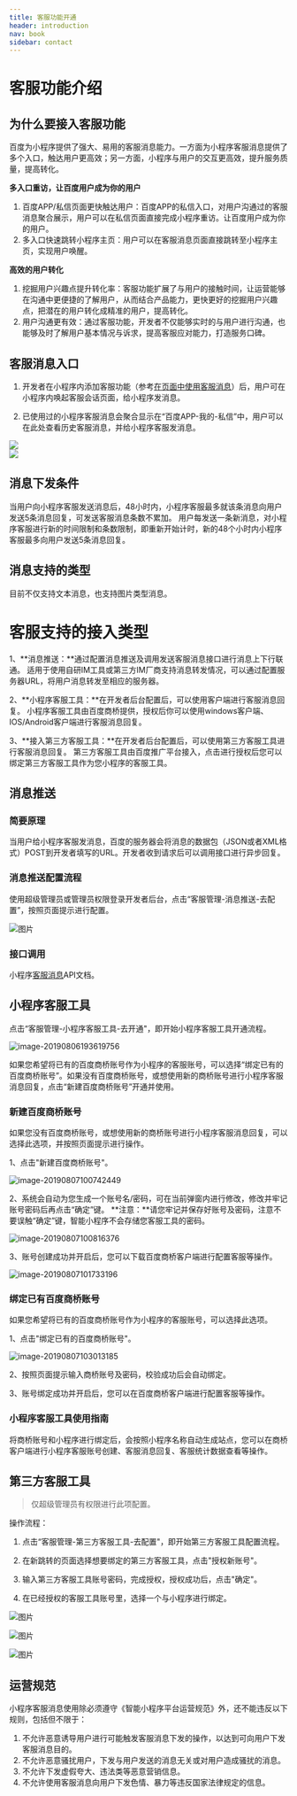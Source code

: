 ```yaml
---
title: 客服功能开通
header: introduction
nav: book
sidebar: contact
---
```


# 客服功能介绍

## 为什么要接入客服功能
百度为小程序提供了强大、易用的客服消息能力。一方面为小程序客服消息提供了多个入口，触达用户更高效；另一方面，小程序与用户的交互更高效，提升服务质量，提高转化。

**多入口重访，让百度用户成为你的用户**
1.	百度APP/私信页面更快触达用户：百度APP的私信入口，对用户沟通过的客服消息聚合展示，用户可以在私信页面直接完成小程序重访。让百度用户成为你的用户。
2.	多入口快速跳转小程序主页：用户可以在客服消息页面直接跳转至小程序主页，实现用户唤醒。

**高效的用户转化**
1.	挖掘用户兴趣点提升转化率：客服功能扩展了与用户的接触时间，让运营能够在沟通中更便捷的了解用户，从而结合产品能力，更快更好的挖掘用户兴趣点，把潜在的用户转化成精准的用户，提高转化。
2.	用户沟通更有效：通过客服功能，开发者不仅能够实时的与用户进行沟通，也能够及时了解用户基本情况与诉求，提高客服应对能力，打造服务口碑。

## 客服消息入口

1.   开发者在小程序内添加客服功能（参考[在页面中使用客服消息](http://smartprogram.baidu.com/docs/develop/serverapi/contact_api/#在页面中使用客服消息/)）后，用户可在小程序内唤起客服会话页面，给小程序发消息。

2.  已使用过的小程序客服消息会聚合显示在“百度APP-我的-私信”中，用户可以在此处查看历史客服消息，并给小程序客服发消息。

<div class="m-doc-custom-examples">
    <div class="m-doc-custom-examples-correct">
        <img src="../../img/introduction/contact/1.png">
    </div>
    <div class="m-doc-custom-examples-correct">
        <img src="../../img/introduction/contact/2.png ">
    </div>       
</div>


   

## 消息下发条件

当用户向小程序客服发送消息后，48小时内，小程序客服最多就该条消息向用户发送5条消息回复，可发送客服消息条数不累加。
用户每发送一条新消息，对小程序客服进行新的时间限制和条数限制，即重新开始计时，新的48个小时内小程序客服最多向用户发送5条消息回复。


 

## 消息支持的类型

目前不仅支持文本消息，也支持图片类型消息。



# 客服支持的接入类型

 

1、**消息推送：**通过配置消息推送及调用发送客服消息接口进行消息上下行联通。
适用于使用自研IM工具或第三方IM厂商支持消息转发情况，可以通过配置服务器URL，将用户消息转发至相应的服务器。

2、**小程序客服工具：**在开发者后台配置后，可以使用客户端进行客服消息回复。
小程序客服工具由百度商桥提供，授权后你可以使用windows客户端、IOS/Android客户端进行客服消息回复。

3、**接入第三方客服工具：**在开发者后台配置后，可以使用第三方客服工具进行客服消息回复。
第三方客服工具由百度推广平台接入，点击进行授权后您可以绑定第三方客服工具作为您小程序的客服工具。

## 消息推送

### **简要原理** 

当用户给小程序客服发消息，百度的服务器会将消息的数据包（JSON或者XML格式）POST到开发者填写的URL。开发者收到请求后可以调用接口进行异步回复。

### **消息推送配置流程** 

使用超级管理员或管理员权限登录开发者后台，点击“客服管理-消息推送-去配置”，按照页面提示进行配置。

![图片](https://smartprogram.baidu.com/docs/img/introduction/contact/3.jpg)

### **接口调用** 

小程序[客服消息](http://smartprogram.baidu.com/docs/develop/serverapi/contact_api/)API文档。

## 小程序客服工具

点击“客服管理-小程序客服工具-去开通"，即开始小程序客服工具开通流程。

![image-20190806193619756](../../img/introduction/contact/小程序客服工具图1.png)


如果您希望将已有的百度商桥账号作为小程序的客服账号，可以选择“绑定已有的百度商桥账号”。如果没有百度商桥账号，或想使用新的商桥账号进行小程序客服消息回复，点击“新建百度商桥账号”开通并使用。


### 新建百度商桥账号

如果您没有百度商桥账号，或想使用新的商桥账号进行小程序客服消息回复，可以选择此选项，并按照页面提示进行操作。

1、点击"新建百度商桥账号"。

![image-20190807100742449](../../img/introduction/contact/小程序客服工具图2.png)



2、系统会自动为您生成一个账号名/密码，可在当前弹窗内进行修改，修改并牢记账号密码后再点击“确定”键。
**注意：**请您牢记并保存好账号及密码，注意不要误触“确定”键，智能小程序不会存储您客服工具的密码。


![image-20190807100816376](../../img/introduction/contact/小程序客服工具图3.png)



3、账号创建成功并开启后，您可以下载百度商桥客户端进行配置客服等操作。

![image-20190807101733196](../../img/introduction/contact/小程序客服工具图4.png)

### 绑定已有百度商桥账号

如果您希望将已有的百度商桥账号作为小程序的客服账号，可以选择此选项。

1、点击"绑定已有的百度商桥账号"。

![image-20190807103013185](../../img/introduction/contact/小程序客服工具图5.png)



2、按照页面提示输入商桥账号及密码，校验成功后会自动绑定。

3、账号绑定成功并开启后，您可以在百度商桥客户端进行配置客服等操作。



### 小程序客服工具使用指南

将商桥账号和小程序进行绑定后，会按照小程序名称自动生成站点，您可以在商桥客户端进行小程序客服账号创建、客服消息回复、客服统计数据查看等操作。

## 第三方客服工具

> 仅超级管理员有权限进行此项配置。 

操作流程：

1. 点击“客服管理-第三方客服工具-去配置"，即开始第三方客服工具配置流程。

2. 在新跳转的页面选择想要绑定的第三方客服工具，点击"授权新账号"。

3. 输入第三方客服工具账号密码，完成授权，授权成功后，点击"确定"。

4. 在已经授权的客服工具账号里，选择一个与小程序进行绑定。

![图片](../../img/introduction/contact/contact1.png)

![图片](../../img/introduction/contact/contact2.png)

![图片](../../img/introduction/contact/contact3.png)
 

## **运营规范**

小程序客服消息使用除必须遵守《智能小程序平台运营规范》外，还不能违反以下规则，包括但不限于：

1. 不允许恶意诱导用户进行可能触发客服消息下发的操作，以达到可向用户下发客服消息目的。
2. 不允许恶意骚扰用户，下发与用户发送的消息无关或对用户造成骚扰的消息。
3. 不允许下发虚假夸大、违法类等恶意营销信息。
4. 不允许使用客服消息向用户下发色情、暴力等违反国家法律规定的信息。


